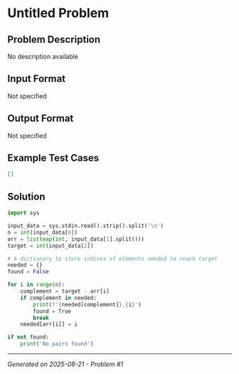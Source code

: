 # Untitled Problem

## Problem Description
No description available

## Input Format
Not specified

## Output Format
Not specified

## Example Test Cases
```json
[]
```

## Solution
```python
import sys

input_data = sys.stdin.read().strip().split('\n')
n = int(input_data[0])
arr = list(map(int, input_data[1].split()))
target = int(input_data[2])

# A dictionary to store indices of elements needed to reach target
needed = {}  
found = False

for i in range(n):
    complement = target - arr[i]
    if complement in needed:
        print(f'{needed[complement]},{i}')
        found = True
        break
    needed[arr[i]] = i

if not found:
    print('No pairs found')
```

---
*Generated on 2025-08-21 - Problem #1*